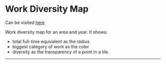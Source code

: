# Work Diversity Map

Can be visited [here](https://sandbox.gemeindescan.ch/de/GQRRJA/)

Work diversity map for an area and year. It shows:

- total full-time equivalent as the radius
- biggest category of work as the color
- diversity as the transparency of a point in a tile.

---
